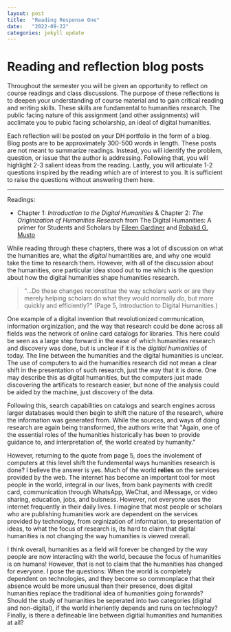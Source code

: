 ```yaml
---
layout: post
title:  "Reading Response One"
date:   "2022-09-22"
categories: jekyll update
---
```

# Reading and reflection blog posts

Throughout the semester you will be given an opportunity to reflect on course readings and class discussions. The purpose of these reflections is to deepen your understanding of course material and to gain critical reading and writing skills. These skills are fundamental to humanities research. The public facing nature of this assignment (and other assignments) will acclimate you to pubic facing scholarship, an ideal of digital humanities.

Each reflection will be posted on your DH portfolio in the form of a blog. Blog posts are to be approximately 300-500 words in length. These posts are not meant to summarize readings. Instead, you will identify the problem, question, or issue that the author is addressing. Following that, you will highlight 2-3 salient ideas from the reading. Lastly, you will articulate 1-2 questions inspired by the reading which are of interest to you. It is sufficient to raise the questions without answering them here.

---
Readings: 
- Chapter 1: _Introduction to the Digital Humanities_  & Chapter 2:  _The Originization of Humanities Research_ from The Digital Humanities: A primer for Students and Scholars by [Eileen Gardiner](https://www-cambridge-org.ezproxy.library.tufts.edu/core/search?filters%5BauthorTerms%5D=Eileen%20Gardiner&eventCode=SE-AU) and [Robakd G. Musto](https://www-cambridge-org.ezproxy.library.tufts.edu/core/search?filters%5BauthorTerms%5D=Ronald%20G.%20Musto&eventCode=SE-AU)

While reading through these chapters, there was a lot of discussion on what the humanities are, what the _digital_ humantities are, and why one would take the time to research them. However, with all of the discussion about the humanities, one particular idea stood out to me which is the question about how the digital humanities shape humanities research. 

> "...Do these changes reconstitue the way scholars work or are they merely helping scholars do what they would normally do, but more quickly and efficiently?" (Page 5, Introduction to Digital Humanities.) 

One example of a digital invention that revolutionized communication, information orginization, and the way that research could be done across all fields was the network of online card catalogs for libraries. This here could be seen as a large step forward in the ease of which humanities research and discovery was done, but is unclear if it is the _digitial humanities_ of today. The line between the humanities and the digital humanities is unclear. The use of computers to aid the humanities research did not mean a clear shift in the presentation of such research, just the way that it is done. One may describe this as digital humanities, but the computers just made discovering the artificats to research easier, but none of the analysis could be aided by the machine, just discovery of the data.

Following this, search capabilities on catalogs and search engines across larger databases would then begin to shift the nature of the research, where the information was generated from. While the sources, and ways of doing research are again being transformed, the authors write that "Again, one of the essential roles of the humanities historically has been to provide guidance to, and interpretation of, the world created by humanity."

However, returning to the quote from page 5, does the involement of computers at this level shift the fundemental ways humanities research is done? I believe the answer is yes. Much of the world __relies__ on the services provided by the web. The internet has become an important tool for most people in the world, integral in our lives, from bank payments with credit card, communication through WhatsApp, WeChat, and iMessage, or video sharing, education, jobs, and buisness. However, not everyone uses the internet frequently in their daily lives. I imagine that most people or scholars who are publishing humanities work are dependent on the services provided by technology, from orginization of information, to presentation of ideas, to what the focus of research is, its hard to claim that digital humanities is not changing the way humanities is viewed overall. 

I think overall, humanities as a field will forever be changed by the way people are now interacting with the world, because the focus of humanities is on humans! However, that is not to claim that the humanities has changed for everyone. I pose the questions: When the world is completely dependent on technologies, and they become so commonplace that their absence would be more unusual than their presence, does digital humanities replace the traditional idea of humanities going forwards? Should the study of humanities be seperated into two categories (digital and non-digital), if the world inheriently depends and runs on technology? Finally, is there a defineable line between digitial humanities and humanities at all? 